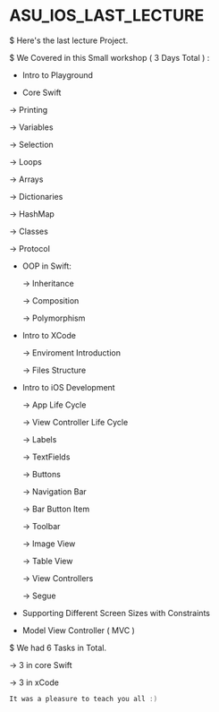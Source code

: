 # ASU_IOS_LAST_LECTURE

$ Here's the last lecture Project.

$ We Covered in this Small workshop ( 3 Days Total ) :

 * Intro to Playground
 
 * Core Swift
 
  -> Printing
  
  -> Variables
  
  -> Selection
  
  -> Loops
  
  -> Arrays
  
  -> Dictionaries
  
  -> HashMap
  
  -> Classes
  
  -> Protocol
  
* OOP in Swift:

  -> Inheritance
  
  -> Composition
  
  -> Polymorphism
  
* Intro to XCode

  -> Enviroment Introduction
  
  -> Files Structure
  
* Intro to iOS Development

  -> App Life Cycle
  
  -> View Controller Life Cycle
  
  -> Labels
  
  -> TextFields
  
  -> Buttons
  
  -> Navigation Bar
  
  -> Bar Button Item
  
  -> Toolbar
  
  -> Image View
  
  -> Table View
  
  -> View Controllers
  
  -> Segue
  
* Supporting Different Screen Sizes with Constraints

* Model View Controller ( MVC )


$ We had 6 Tasks in Total.

  -> 3 in core Swift
  
  -> 3 in xCode
  
 ```swift
 It was a pleasure to teach you all :)
```
